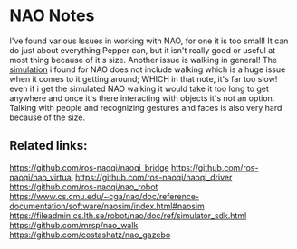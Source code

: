 # NAO Notes

I've found various Issues in working with NAO, for one it is too small! It can do just about everything Pepper can, but it isn't really good or useful at most thing because of it's size.
Another issue is walking in general! The [simulation](https://github.com/ros-naoqi/nao_virtual) i found for NAO does not include walking which is a huge issue when it comes to it getting around; WHICH in that note, it's far too slow! even if i get the simulated NAO walking it would take it too long to get anywhere and once it's there interacting with objects it's not an option. Talking with people and recognizing gestures and faces is also very hard because of the size.

## Related links:
https://github.com/ros-naoqi/naoqi_bridge
https://github.com/ros-naoqi/nao_virtual
https://github.com/ros-naoqi/naoqi_driver
https://github.com/ros-naoqi/nao_robot
https://www.cs.cmu.edu/~cga/nao/doc/reference-documentation/software/naosim/index.html#naosim
https://fileadmin.cs.lth.se/robot/nao/doc/ref/simulator_sdk.html
https://github.com/mrsp/nao_walk
https://github.com/costashatz/nao_gazebo
